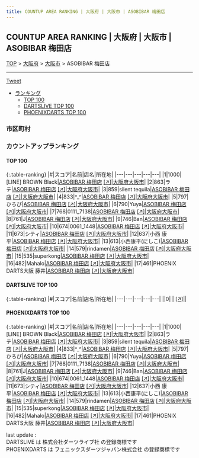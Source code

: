 ```yaml
---
title: COUNTUP AREA RANKING | 大阪府 | 大阪市 | ASOBIBAR 梅田店
---
```

## COUNTUP AREA RANKING | 大阪府 | 大阪市 | ASOBIBAR 梅田店

[TOP](/darts/rank/) > [大阪府](/darts/rank/大阪府/) > [大阪市](/darts/rank/大阪府/大阪市/) > ASOBIBAR 梅田店

___

<a href="https://twitter.com/share?ref_src=twsrc%5Etfw" data-text="COUNTUP AREA RANKING | 大阪府大阪市ASOBIBAR 梅田店" class="twitter-share-button" data-hashtags="DARTSLIVE,PHOENIXDARTS,darts,ダーツ" data-show-count="false">Tweet</a>

* [ランキング](#カウントアップランキング)
    * [TOP 100](#top-100)
    * [DARTSLIVE TOP 100](#dartslive-top-100)
    * [PHOENIXDARTS TOP 100](#phoenixdarts-top-100)

### 市区町村

<ul>

</ul>

### カウントアップランキング

#### TOP 100



{:.table-ranking}
|#|スコア|名前|店名|所在地|
|---|---|---|---|---|
|1|1000|<span class="rank-name-pd">[LINE] BROWN Black</span>|<a href="/darts/rank/shops/75191.html">ASOBIBAR 梅田店</a> <a href="https://vs.phoenixdarts.com/jp/shop/shopDetailInfo/s_75191?s_seq=75191">[↗]</a>|<a href="/darts/rank/大阪府/大阪市">大阪府大阪市</a>|
|2|863|<span class="rank-name-pd">ラテ</span>|<a href="/darts/rank/shops/75191.html">ASOBIBAR 梅田店</a> <a href="https://vs.phoenixdarts.com/jp/shop/shopDetailInfo/s_75191?s_seq=75191">[↗]</a>|<a href="/darts/rank/大阪府/大阪市">大阪府大阪市</a>|
|3|859|<span class="rank-name-pd">silent tequila</span>|<a href="/darts/rank/shops/75191.html">ASOBIBAR 梅田店</a> <a href="https://vs.phoenixdarts.com/jp/shop/shopDetailInfo/s_75191?s_seq=75191">[↗]</a>|<a href="/darts/rank/大阪府/大阪市">大阪府大阪市</a>|
|4|833|<span class="rank-name-pd">^_^︎</span>|<a href="/darts/rank/shops/75191.html">ASOBIBAR 梅田店</a> <a href="https://vs.phoenixdarts.com/jp/shop/shopDetailInfo/s_75191?s_seq=75191">[↗]</a>|<a href="/darts/rank/大阪府/大阪市">大阪府大阪市</a>|
|5|797|<span class="rank-name-pd">ひろぴ</span>|<a href="/darts/rank/shops/75191.html">ASOBIBAR 梅田店</a> <a href="https://vs.phoenixdarts.com/jp/shop/shopDetailInfo/s_75191?s_seq=75191">[↗]</a>|<a href="/darts/rank/大阪府/大阪市">大阪府大阪市</a>|
|6|790|<span class="rank-name-pd">Yuya</span>|<a href="/darts/rank/shops/75191.html">ASOBIBAR 梅田店</a> <a href="https://vs.phoenixdarts.com/jp/shop/shopDetailInfo/s_75191?s_seq=75191">[↗]</a>|<a href="/darts/rank/大阪府/大阪市">大阪府大阪市</a>|
|7|768|<span class="rank-name-pd">0111_7138</span>|<a href="/darts/rank/shops/75191.html">ASOBIBAR 梅田店</a> <a href="https://vs.phoenixdarts.com/jp/shop/shopDetailInfo/s_75191?s_seq=75191">[↗]</a>|<a href="/darts/rank/大阪府/大阪市">大阪府大阪市</a>|
|8|761|<span class="rank-name-pd">J</span>|<a href="/darts/rank/shops/75191.html">ASOBIBAR 梅田店</a> <a href="https://vs.phoenixdarts.com/jp/shop/shopDetailInfo/s_75191?s_seq=75191">[↗]</a>|<a href="/darts/rank/大阪府/大阪市">大阪府大阪市</a>|
|9|746|<span class="rank-name-pd">Ban</span>|<a href="/darts/rank/shops/75191.html">ASOBIBAR 梅田店</a> <a href="https://vs.phoenixdarts.com/jp/shop/shopDetailInfo/s_75191?s_seq=75191">[↗]</a>|<a href="/darts/rank/大阪府/大阪市">大阪府大阪市</a>|
|10|674|<span class="rank-name-pd">0061_1448</span>|<a href="/darts/rank/shops/75191.html">ASOBIBAR 梅田店</a> <a href="https://vs.phoenixdarts.com/jp/shop/shopDetailInfo/s_75191?s_seq=75191">[↗]</a>|<a href="/darts/rank/大阪府/大阪市">大阪府大阪市</a>|
|11|673|<span class="rank-name-pd">シティ</span>|<a href="/darts/rank/shops/75191.html">ASOBIBAR 梅田店</a> <a href="https://vs.phoenixdarts.com/jp/shop/shopDetailInfo/s_75191?s_seq=75191">[↗]</a>|<a href="/darts/rank/大阪府/大阪市">大阪府大阪市</a>|
|12|637|<span class="rank-name-pd">小西 康平</span>|<a href="/darts/rank/shops/75191.html">ASOBIBAR 梅田店</a> <a href="https://vs.phoenixdarts.com/jp/shop/shopDetailInfo/s_75191?s_seq=75191">[↗]</a>|<a href="/darts/rank/大阪府/大阪市">大阪府大阪市</a>|
|13|613|<span class="rank-name-pd">小西康平(にしこ)</span>|<a href="/darts/rank/shops/75191.html">ASOBIBAR 梅田店</a> <a href="https://vs.phoenixdarts.com/jp/shop/shopDetailInfo/s_75191?s_seq=75191">[↗]</a>|<a href="/darts/rank/大阪府/大阪市">大阪府大阪市</a>|
|14|579|<span class="rank-name-pd">rindamen</span>|<a href="/darts/rank/shops/75191.html">ASOBIBAR 梅田店</a> <a href="https://vs.phoenixdarts.com/jp/shop/shopDetailInfo/s_75191?s_seq=75191">[↗]</a>|<a href="/darts/rank/大阪府/大阪市">大阪府大阪市</a>|
|15|535|<span class="rank-name-pd">superkong</span>|<a href="/darts/rank/shops/75191.html">ASOBIBAR 梅田店</a> <a href="https://vs.phoenixdarts.com/jp/shop/shopDetailInfo/s_75191?s_seq=75191">[↗]</a>|<a href="/darts/rank/大阪府/大阪市">大阪府大阪市</a>|
|16|482|<span class="rank-name-pd">Mahalo</span>|<a href="/darts/rank/shops/75191.html">ASOBIBAR 梅田店</a> <a href="https://vs.phoenixdarts.com/jp/shop/shopDetailInfo/s_75191?s_seq=75191">[↗]</a>|<a href="/darts/rank/大阪府/大阪市">大阪府大阪市</a>|
|17|461|<span class="rank-name-pd">PHOENIX DARTS大阪 藤井</span>|<a href="/darts/rank/shops/75191.html">ASOBIBAR 梅田店</a> <a href="https://vs.phoenixdarts.com/jp/shop/shopDetailInfo/s_75191?s_seq=75191">[↗]</a>|<a href="/darts/rank/大阪府/大阪市">大阪府大阪市</a>|


#### DARTSLIVE TOP 100



{:.table-ranking}
|#|スコア|名前|店名|所在地|
|---|---|---|---|---|
||0|<span class="rank-name-dl"> </span>|<a href="/darts/rank/shops/.html"></a> <a href="">[↗]</a>|<a href="/darts/rank//"></a>|


#### PHOENIXDARTS TOP 100



{:.table-ranking}
|#|スコア|名前|店名|所在地|
|---|---|---|---|---|
|1|1000|<span class="rank-name-pd">[LINE] BROWN Black</span>|<a href="/darts/rank/shops/75191.html">ASOBIBAR 梅田店</a> <a href="https://vs.phoenixdarts.com/jp/shop/shopDetailInfo/s_75191?s_seq=75191">[↗]</a>|<a href="/darts/rank/大阪府/大阪市">大阪府大阪市</a>|
|2|863|<span class="rank-name-pd">ラテ</span>|<a href="/darts/rank/shops/75191.html">ASOBIBAR 梅田店</a> <a href="https://vs.phoenixdarts.com/jp/shop/shopDetailInfo/s_75191?s_seq=75191">[↗]</a>|<a href="/darts/rank/大阪府/大阪市">大阪府大阪市</a>|
|3|859|<span class="rank-name-pd">silent tequila</span>|<a href="/darts/rank/shops/75191.html">ASOBIBAR 梅田店</a> <a href="https://vs.phoenixdarts.com/jp/shop/shopDetailInfo/s_75191?s_seq=75191">[↗]</a>|<a href="/darts/rank/大阪府/大阪市">大阪府大阪市</a>|
|4|833|<span class="rank-name-pd">^_^︎</span>|<a href="/darts/rank/shops/75191.html">ASOBIBAR 梅田店</a> <a href="https://vs.phoenixdarts.com/jp/shop/shopDetailInfo/s_75191?s_seq=75191">[↗]</a>|<a href="/darts/rank/大阪府/大阪市">大阪府大阪市</a>|
|5|797|<span class="rank-name-pd">ひろぴ</span>|<a href="/darts/rank/shops/75191.html">ASOBIBAR 梅田店</a> <a href="https://vs.phoenixdarts.com/jp/shop/shopDetailInfo/s_75191?s_seq=75191">[↗]</a>|<a href="/darts/rank/大阪府/大阪市">大阪府大阪市</a>|
|6|790|<span class="rank-name-pd">Yuya</span>|<a href="/darts/rank/shops/75191.html">ASOBIBAR 梅田店</a> <a href="https://vs.phoenixdarts.com/jp/shop/shopDetailInfo/s_75191?s_seq=75191">[↗]</a>|<a href="/darts/rank/大阪府/大阪市">大阪府大阪市</a>|
|7|768|<span class="rank-name-pd">0111_7138</span>|<a href="/darts/rank/shops/75191.html">ASOBIBAR 梅田店</a> <a href="https://vs.phoenixdarts.com/jp/shop/shopDetailInfo/s_75191?s_seq=75191">[↗]</a>|<a href="/darts/rank/大阪府/大阪市">大阪府大阪市</a>|
|8|761|<span class="rank-name-pd">J</span>|<a href="/darts/rank/shops/75191.html">ASOBIBAR 梅田店</a> <a href="https://vs.phoenixdarts.com/jp/shop/shopDetailInfo/s_75191?s_seq=75191">[↗]</a>|<a href="/darts/rank/大阪府/大阪市">大阪府大阪市</a>|
|9|746|<span class="rank-name-pd">Ban</span>|<a href="/darts/rank/shops/75191.html">ASOBIBAR 梅田店</a> <a href="https://vs.phoenixdarts.com/jp/shop/shopDetailInfo/s_75191?s_seq=75191">[↗]</a>|<a href="/darts/rank/大阪府/大阪市">大阪府大阪市</a>|
|10|674|<span class="rank-name-pd">0061_1448</span>|<a href="/darts/rank/shops/75191.html">ASOBIBAR 梅田店</a> <a href="https://vs.phoenixdarts.com/jp/shop/shopDetailInfo/s_75191?s_seq=75191">[↗]</a>|<a href="/darts/rank/大阪府/大阪市">大阪府大阪市</a>|
|11|673|<span class="rank-name-pd">シティ</span>|<a href="/darts/rank/shops/75191.html">ASOBIBAR 梅田店</a> <a href="https://vs.phoenixdarts.com/jp/shop/shopDetailInfo/s_75191?s_seq=75191">[↗]</a>|<a href="/darts/rank/大阪府/大阪市">大阪府大阪市</a>|
|12|637|<span class="rank-name-pd">小西 康平</span>|<a href="/darts/rank/shops/75191.html">ASOBIBAR 梅田店</a> <a href="https://vs.phoenixdarts.com/jp/shop/shopDetailInfo/s_75191?s_seq=75191">[↗]</a>|<a href="/darts/rank/大阪府/大阪市">大阪府大阪市</a>|
|13|613|<span class="rank-name-pd">小西康平(にしこ)</span>|<a href="/darts/rank/shops/75191.html">ASOBIBAR 梅田店</a> <a href="https://vs.phoenixdarts.com/jp/shop/shopDetailInfo/s_75191?s_seq=75191">[↗]</a>|<a href="/darts/rank/大阪府/大阪市">大阪府大阪市</a>|
|14|579|<span class="rank-name-pd">rindamen</span>|<a href="/darts/rank/shops/75191.html">ASOBIBAR 梅田店</a> <a href="https://vs.phoenixdarts.com/jp/shop/shopDetailInfo/s_75191?s_seq=75191">[↗]</a>|<a href="/darts/rank/大阪府/大阪市">大阪府大阪市</a>|
|15|535|<span class="rank-name-pd">superkong</span>|<a href="/darts/rank/shops/75191.html">ASOBIBAR 梅田店</a> <a href="https://vs.phoenixdarts.com/jp/shop/shopDetailInfo/s_75191?s_seq=75191">[↗]</a>|<a href="/darts/rank/大阪府/大阪市">大阪府大阪市</a>|
|16|482|<span class="rank-name-pd">Mahalo</span>|<a href="/darts/rank/shops/75191.html">ASOBIBAR 梅田店</a> <a href="https://vs.phoenixdarts.com/jp/shop/shopDetailInfo/s_75191?s_seq=75191">[↗]</a>|<a href="/darts/rank/大阪府/大阪市">大阪府大阪市</a>|
|17|461|<span class="rank-name-pd">PHOENIX DARTS大阪 藤井</span>|<a href="/darts/rank/shops/75191.html">ASOBIBAR 梅田店</a> <a href="https://vs.phoenixdarts.com/jp/shop/shopDetailInfo/s_75191?s_seq=75191">[↗]</a>|<a href="/darts/rank/大阪府/大阪市">大阪府大阪市</a>|


<div class="footer border-top border-gray-light mt-5 pt-3 text-right text-gray">
    last update : <span style="font-weight: italic" id="foot_last_modified"></span><br />
    DARTSLIVE は 株式会社ダーツライブ社 の登録商標です<br />
    PHOENIXDARTS は フェニックスダーツジャパン株式会社 の登録商標です<br />
</div>

<script src="https://cdnjs.cloudflare.com/ajax/libs/jquery.tablesorter/2.31.3/js/jquery.tablesorter.min.js" integrity="sha512-qzgd5cYSZcosqpzpn7zF2ZId8f/8CHmFKZ8j7mU4OUXTNRd5g+ZHBPsgKEwoqxCtdQvExE5LprwwPAgoicguNg==" crossorigin="anonymous" referrerpolicy="no-referrer"></script>
<link rel="stylesheet" href="https://cdnjs.cloudflare.com/ajax/libs/jquery.tablesorter/2.31.3/css/theme.default.min.css" integrity="sha512-wghhOJkjQX0Lh3NSWvNKeZ0ZpNn+SPVXX1Qyc9OCaogADktxrBiBdKGDoqVUOyhStvMBmJQ8ZdMHiR3wuEq8+w==" crossorigin="anonymous" referrerpolicy="no-referrer" />
<script>
$(function() {
    $(".table-ranking").tablesorter({sortList:[[0, 0]]});
    $("#foot_last_modified").text(formatDate(new Date(document.lastModified), 'yyyy-MM-dd HH:mm:ss'));
});
</script>

<script async src="https://platform.twitter.com/widgets.js" charset="utf-8"></script>